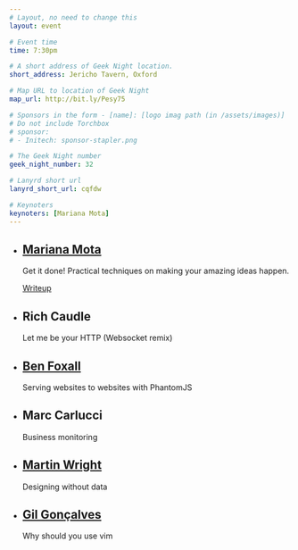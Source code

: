 ```yaml
---
# Layout, no need to change this
layout: event

# Event time
time: 7:30pm

# A short address of Geek Night location. 
short_address: Jericho Tavern, Oxford

# Map URL to location of Geek Night
map_url: http://bit.ly/Pesy75

# Sponsors in the form - [name]: [logo imag path (in /assets/images)]
# Do not include Torchbox
# sponsor:
# - Initech: sponsor-stapler.png

# The Geek Night number
geek_night_number: 32

# Lanyrd short url
lanyrd_short_url: cqfdw

# Keynoters
keynoters: [Mariana Mota]
---
```


<ul class="keynotes">
    <li itemprop="performer" itemscope="itemscope" itemtype="http://schema.org/Person">
        <a href="http://www.marianamota.com" ><h2 itemprop="name">Mariana Mota</h2></a>
        <p>Get it done! Practical techniques on making your amazing ideas happen.</p>
        <div class="downloads">
            <a href="http://www.slideshare.net/MarianaMota5/talk-making-ideas-happen-for-oxford-geek-nights">Writeup</a>
        </div>
    </li>
    <li itemprop="performer" itemscope="itemscope" itemtype="http://schema.org/Person">
        <h2 itemprop="name">Rich Caudle</h2></a>
        <p>Let me be your HTTP (Websocket remix)</p>
    </li>
</ul>

<ul class="microslots">
    <li itemprop="performer" itemscope="itemscope" itemtype="http://schema.org/Person">
        <h2 itemprop="name"><a href="http://benjaminbenben.com" >Ben Foxall</a></h2>
        <p>Serving websites to websites with PhantomJS</p>
    </li>
    <li itemprop="performer" itemscope="itemscope" itemtype="http://schema.org/Person">
        <h2 itemprop="name">Marc Carlucci</h2>
        <p>Business monitoring</p>
    </li>
    <li itemprop="performer" itemscope="itemscope" itemtype="http://schema.org/Person">
        <a href="http://mynameismartin.com" ><h2 itemprop="name">Martin Wright</h2></a>
        <p>Designing without data</p>
    </li>
    <li itemprop="performer" itemscope="itemscope" itemtype="http://schema.org/Person">
        <a href="https://github.com/LuRsT" ><h2 itemprop="name">Gil Gonçalves</h2></a>
        <p>Why should you use vim</p>
    </li>
</ul>


